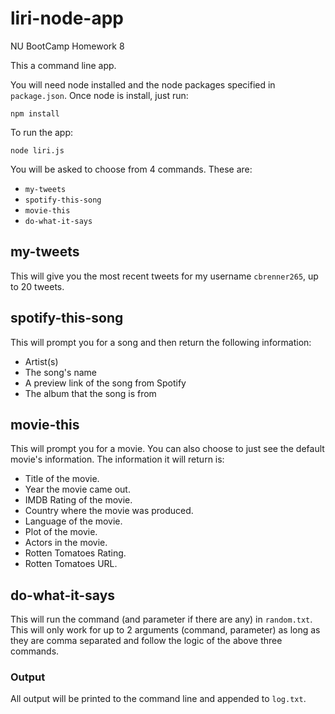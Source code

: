 # liri-node-app

NU BootCamp Homework 8

This a command line app.

You will need node installed and the node packages specified in `package.json`.
Once node is install, just run:

```
npm install
```

To run the app:

```
node liri.js
```

You will be asked to choose from 4 commands. These are:

* `my-tweets`
* `spotify-this-song`
* `movie-this`
* `do-what-it-says`

## my-tweets

This will give you the most recent tweets for my username `cbrenner265`, up to
20 tweets.

## spotify-this-song

This will prompt you for a song and then return the following information:

* Artist(s)
* The song's name
* A preview link of the song from Spotify
* The album that the song is from

## movie-this

This will prompt you for a movie. You can also choose to just see the default
movie's information. The information it will return is:

* Title of the movie.
* Year the movie came out.
* IMDB Rating of the movie.
* Country where the movie was produced.
* Language of the movie.
* Plot of the movie.
* Actors in the movie.
* Rotten Tomatoes Rating.
* Rotten Tomatoes URL.

## do-what-it-says

This will run the command (and parameter if there are any) in `random.txt`. This
will only work for up to 2 arguments (command, parameter) as long as they are
comma separated and follow the logic of the above three commands.

### Output

All output will be printed to the command line and appended to `log.txt`.
